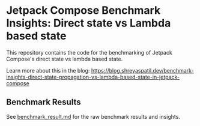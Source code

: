 # Jetpack Compose Benchmark Insights: Direct state vs Lambda based state

This repository contains the code for the benchmarking of Jetpack Compose's direct state vs lambda
based state. 

Learn more about this in the blog:
https://blog.shreyaspatil.dev/benchmark-insights-direct-state-propagation-vs-lambda-based-state-in-jetpack-compose

## Benchmark Results

See [benchmark_result.md](benchmark_result.md) for the raw benchmark results and insights.
